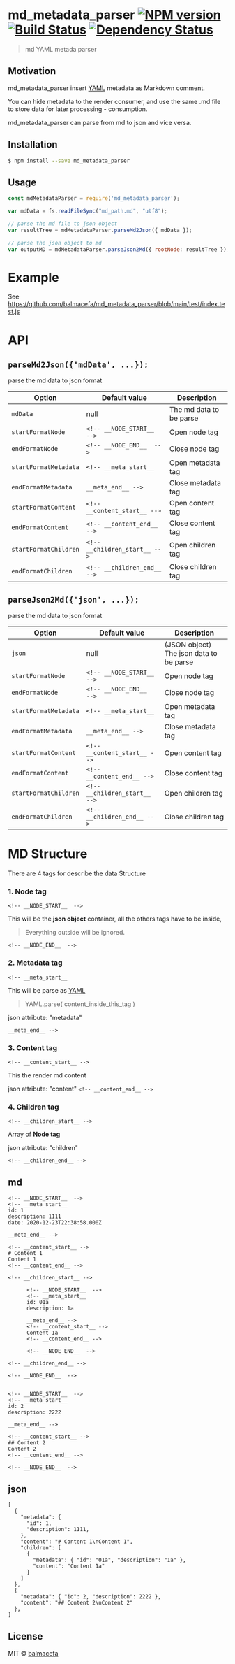 # md_metadata_parser [![NPM version][npm-image]][npm-url] [![Build Status][travis-image]][travis-url] [![Dependency Status][daviddm-image]][daviddm-url]
> md  YAML metada parser

## Motivation
md_metadata_parser insert [YAML](https://github.com/eemeli/yaml) metadata as Markdown comment.

You can hide metadata to the render consumer, and use the same .md file to store data for later processing - consumption.

md_metadata_parser can parse from md to json and vice versa.
## Installation

```sh
$ npm install --save md_metadata_parser
```

## Usage

```js
const mdMetadataParser = require('md_metadata_parser');

var mdData = fs.readFileSync("md_path.md", "utf8");

// parse the md file to json object
var resultTree = mdMetadataParser.parseMd2Json({ mdData });

// parse the json object to md
var outputMD = mdMetadataParser.parseJson2Md({ rootNode: resultTree });
```

# Example

See https://github.com/balmacefa/md_metadata_parser/blob/main/test/index.test.js

# API

## `parseMd2Json({'mdData', ...});`
parse the md data to json format

| Option | Default value | Description |
| ------ | ------------- | ----------- |
| `mdData` | null | The md data to be parse |
| `startFormatNode` | ``<!-- __NODE_START__  -->`` | Open node tag
| `endFormatNode` | ``<!-- __NODE_END__  -->`` | Close node tag
| `startFormatMetadata` | ``<!-- __meta_start__`` | Open metadata tag
| `endFormatMetadata` | ``__meta_end__ -->`` | Close metadata tag
| `startFormatContent` | ``<!-- __content_start__ -->`` | Open content tag
| `endFormatContent` | ``<!-- __content_end__ -->`` | Close content tag
| `startFormatChildren` | ``<!-- __children_start__ -->`` | Open children tag
| `endFormatChildren` | ``<!-- __children_end__ -->`` | Close children tag


## `parseJson2Md({'json', ...});`
parse the md data to json format

| Option | Default value | Description |
| ------ | ------------- | ----------- |
| `json` | null | (JSON object) The json data to be parse |
| `startFormatNode` | ``<!-- __NODE_START__  -->`` | Open node tag
| `endFormatNode` | ``<!-- __NODE_END__  -->`` | Close node tag
| `startFormatMetadata` | ``<!-- __meta_start__`` | Open metadata tag
| `endFormatMetadata` | ``__meta_end__ -->`` | Close metadata tag
| `startFormatContent` | ``<!-- __content_start__ -->`` | Open content tag
| `endFormatContent` | ``<!-- __content_end__ -->`` | Close content tag
| `startFormatChildren` | ``<!-- __children_start__ -->`` | Open children tag
| `endFormatChildren` | ``<!-- __children_end__ -->`` | Close children tag


# MD Structure

There are 4 tags for describe the data Structure

### 1. **Node tag**
`<!-- __NODE_START__  -->`

This will be the **json object** container, all the others tags have to be inside,
> Everything outside will be ignored.

`<!-- __NODE_END__  -->`


### 2. **Metadata tag**
`<!-- __meta_start__`

This will be parse as [YAML](https://github.com/eemeli/yaml)
> YAML.parse( content_inside_this_tag )

json attribute: "metadata"

`__meta_end__ -->`


### 3. **Content tag**
`<!-- __content_start__ -->`

This the render md content

json attribute: "content"
`<!-- __content_end__ -->`
### 4. **Children tag**
`<!-- __children_start__ -->`


Array of **Node tag**

json attribute: "children"

`<!-- __children_end__ -->`

## md
```
<!-- __NODE_START__  -->
<!-- __meta_start__
id: 1
description: 1111
date: 2020-12-23T22:38:58.000Z

__meta_end__ -->

<!-- __content_start__ -->
# Content 1
Content 1
<!-- __content_end__ -->

<!-- __children_start__ -->

      <!-- __NODE_START__  -->
      <!-- __meta_start__
      id: 01a
      description: 1a
      
      __meta_end__ -->
      <!-- __content_start__ -->
      Content 1a
      <!-- __content_end__ -->
      
      <!-- __NODE_END__  -->

<!-- __children_end__ -->

<!-- __NODE_END__  -->


<!-- __NODE_START__  -->
<!-- __meta_start__
id: 2
description: 2222

__meta_end__ -->

<!-- __content_start__ -->
## Content 2
Content 2
<!-- __content_end__ -->

<!-- __NODE_END__  -->

```
## json
```
[
  {
    "metadata": {
      "id": 1,
      "description": 1111,
    },
    "content": "# Content 1\nContent 1",
    "children": [
      {
        "metadata": { "id": "01a", "description": "1a" },
        "content": "Content 1a"
      }
    ]
  },
  {
    "metadata": { "id": 2, "description": 2222 },
    "content": "## Content 2\nContent 2"
  },
]
```
## License

MIT © [balmacefa](https://github.com/balmacefa)


[npm-image]: https://badge.fury.io/js/md_metadata_parser.svg
[npm-url]: https://npmjs.org/package/md_metadata_parser
[travis-image]: https://travis-ci.com/balmacefa/md_metadata_parser.svg?branch=master
[travis-url]: https://travis-ci.com/balmacefa/md_metadata_parser
[daviddm-image]: https://david-dm.org/balmacefa/md_metadata_parser.svg?theme=shields.io
[daviddm-url]: https://david-dm.org/balmacefa/md_metadata_parser
